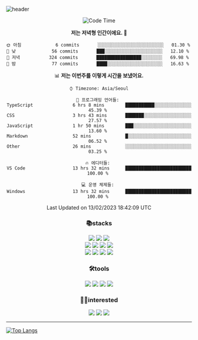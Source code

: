 ![header](https://capsule-render.vercel.app/api?type=waving&color=gradient&height=250&section=header&text=WonHee's%20Github&desc=since%202021&fontSize=60&fontAlignY=40&descSize=15)

<div align="center">


<!--START_SECTION:waka-->
![Code Time](http://img.shields.io/badge/Code%20Time-566%20hrs%2028%20mins-blue)

**저는 저녁형 인간이에요. 🦉** 

```text
🌞 아침             6 commits       ░░░░░░░░░░░░░░░░░░░░░░░░░   01.30 % 
🌆 낮　            56 commits       ███░░░░░░░░░░░░░░░░░░░░░░   12.10 % 
🌃 저녁           324 commits       █████████████████░░░░░░░░   69.98 % 
🌙 밤　            77 commits       ████░░░░░░░░░░░░░░░░░░░░░   16.63 % 

```


📊 **저는 이번주를 이렇게 시간을 보냈어요.** 

```text
⌚︎ Timezone: Asia/Seoul

💬 프로그래밍 언어들: 
TypeScript               6 hrs 8 mins        ███████████░░░░░░░░░░░░░░   45.39 % 
CSS                      3 hrs 43 mins       ███████░░░░░░░░░░░░░░░░░░   27.57 % 
JavaScript               1 hr 50 mins        ███░░░░░░░░░░░░░░░░░░░░░░   13.60 % 
Markdown                 52 mins             █░░░░░░░░░░░░░░░░░░░░░░░░   06.52 % 
Other                    26 mins             ░░░░░░░░░░░░░░░░░░░░░░░░░   03.25 % 

🔥 에디터들: 
VS Code                  13 hrs 32 mins      █████████████████████████   100.00 % 

💻 운영 체제들: 
Windows                  13 hrs 32 mins      █████████████████████████   100.00 % 

```


 Last Updated on 13/02/2023 18:42:09 UTC
<!--END_SECTION:waka-->
 


<h3>📚stacks</h3>

 
 <img src="https://img.shields.io/badge/HTML5-E34F26?style=flat-square&logo=HTML5&logoColor=white"/>
 <img src="https://img.shields.io/badge/CSS3-1572B6?style=flat-square&logo=CSS3&logoColor=white"/> 
 <img src="https://img.shields.io/badge/JavaScript-F7DF1E?style=flat-square&logo=JavaScript&logoColor=white"/> <br/>
 <img src="https://img.shields.io/badge/React-61DAFB?style=flat-square&logo=React&logoColor=white"/>
 <img src="https://img.shields.io/badge/Redux-764ABC?style=flat-square&logo=Redux&logoColor=white"/> 
 <img src="https://img.shields.io/badge/TypeScript-3178C6?style=flat-square&logo=TypeScript&logoColor=white"/> 
 <img src="https://img.shields.io/badge/Next.js-000000?style=flat-square&logo=Next.js&logoColor=white"/> <br/>
 <img src="https://img.shields.io/badge/Font Awesome-528DD7?style=flat-square&logo=Font Awesome&logoColor=white"/>
 <img src="https://img.shields.io/badge/MUI-007FFF?style=flat-square&logo=MUI&logoColor=white"/>
 <img src="https://img.shields.io/badge/styled-components-DB7093?style=flat-square&logo=styled-components&logoColor=white"/>
 <img src="https://img.shields.io/badge/React Query-FF4152?style=flat-square&logo=React Query&logoColor=white"/>


 
 
<h3>🛠tools</h3> 
<img src="https://img.shields.io/badge/Visual Studio Code-007ACC?style=flat-square&logo=Visual Studio Code&logoColor=white"/>
<img src="https://img.shields.io/badge/Sourcetree-0052CC?style=flat-square&logo=Sourcetree&logoColor=white"/>
<img src="https://img.shields.io/badge/Git-F05032?style=flat-square&logo=Git&logoColor=white"/>
<img src="https://img.shields.io/badge/GitHub-181717?style=flat-square&logo=GitHub&logoColor=white"/>



<h3>🤸‍♀️interested</h3>

 <img src="https://img.shields.io/badge/Sass-CC6699?style=flat-square&logo=Sass&logoColor=white"/>
 <img src="https://img.shields.io/badge/MySQL-4479A1?style=flat-square&logo=MySQL&logoColor=white"/>
 <img src="https://img.shields.io/badge/Node.js-339933?style=flat-square&logo=Node.js&logoColor=white"/>
 



<hr/>




</div>

[![Top Langs](https://github-readme-stats.vercel.app/api/top-langs/?username=blueprint-12&layout=compact&theme=ayu-mirage)](https://github.com/blueprint-12/github-readme-stats)

